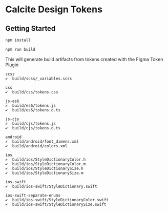 # Calcite Design Tokens

## Getting Started
```bash
npm install
```
```bash
npm run build
```

This will generate build artifacts from tokens created with the Figma Token Plugin

```
scss
✔︎  build/scss/_variables.scss

css
✔︎  build/css/tokens.css

js-es6
✔︎  build/es6/tokens.js
✔︎  build/es6/tokens.d.ts

js-cjs
✔︎  build/cjs/tokens.js
✔︎  build/cjs/tokens.d.ts

android
✔︎  build/android/font_dimens.xml
✔︎  build/android/colors.xml

ios
✔︎  build/ios/StyleDictionaryColor.h
✔︎  build/ios/StyleDictionaryColor.m
✔︎  build/ios/StyleDictionarySize.h
✔︎  build/ios/StyleDictionarySize.m

ios-swift
✔︎  build/ios-swift/StyleDictionary.swift

ios-swift-separate-enums
✔︎  build/ios-swift/StyleDictionaryColor.swift
✔︎  build/ios-swift/StyleDictionarySize.swift
```
